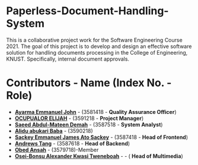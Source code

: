 # Paperless-Document-Handling-System

This is a collaborative project work for the Software Engineering Course 2021.
The goal of this project is to develop and design an effective software solution for
handling documents processing in the College of Engineering, KNUST. Specifically,
internal document approvals.

# Contributors - Name (Index No. - Role)

- __[Ayarma Emmanuel John](https://github.com/EJAyarma)__ - (3581418 - __Quality Assurance Officer__) 
- __[OCUPUALOR ELIJAH](https://github.com/Koffi-Cobbin)__ - (3591218 - __Project Manager__)
- __[Saeed Abdul-Mateen Demah](https://github.com/kin-saga)__ - (3587518 - __System Analyst__)
- __[Alidu abukari Baba](https://github.com/khalid753)__ - (3590218)
- __[Sackey Emmanuel James Ato Sackey](https://github.com/Ejasackey)__ - (3587418 - __Head of Frontend__)
- __[Andrews Tang](https://github.com/cocastic8590)__ - (3587618 - __Head of Backend__)
- __[Obed Ansah](https://github.com/obedansah)__ - (3579718)-Member
- __[Osei-Bonsu Alexander Kwasi Tweneboah](https://github.com/TKJNR)__ - - ( __Head of Multimedia__)
